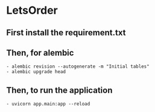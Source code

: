 # LetsOrder

## First install the requirement.txt
## Then, for alembic 
    - alembic revision --autogenerate -m "Initial tables"
    - alembic upgrade head
## Then, to run the application
    - uvicorn app.main:app --reload

